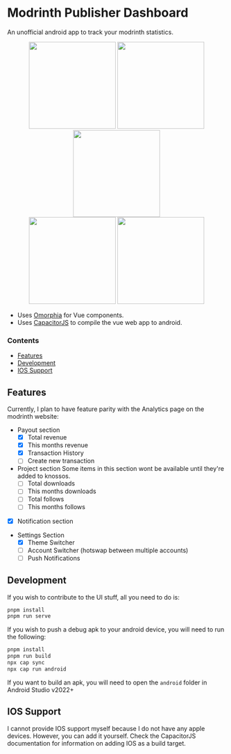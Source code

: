 # Modrinth Publisher Dashboard

An unofficial android app to track your modrinth statistics.

<div align="center">
  <img width="200" src="https://i.imgur.com/wszkIOG.png" />
  <img width="200" src="https://i.imgur.com/j6nVB0J.png" />
  <img width="200" src="https://i.imgur.com/Jz62lSa.png" />
  <br />
  <img width="200" src="https://i.imgur.com/fpBdTHV.png" />
  <img width="200" src="https://i.imgur.com/AKbzI8O.png" />
</div>

- Uses [Omorphia](https://omorphia.modrinth.com/) for Vue components.
- Uses [CapacitorJS](https://capacitorjs.com/) to compile the vue web app to android.

### Contents

- [Features](#features)
- [Development](#development)
- [IOS Support](#ios-support)

## Features

Currently, I plan to have feature parity with the Analytics page on the modrinth website:

- Payout section
  + [x] Total revenue
  + [x] This months revenue
  + [x] Transaction History
  + [ ] Create new transaction
- Project section
  Some items in this section wont be available until they're added to knossos.
  + [ ] Total downloads
  + [ ] This months downloads
  + [ ] Total follows
  + [ ] This months follows
- [x] Notification section
- Settings Section
  + [x] Theme Switcher
  + [ ] Account Switcher (hotswap between multiple accounts)
  + [ ] Push Notifications

## Development

If you wish to contribute to the UI stuff, all you need to do is:

```bash
pnpm install
pnpm run serve
```

If you wish to push a debug apk to your android device, you will need to run the following:

```bash
pnpm install
pnpm run build
npx cap sync
npx cap run android
```

If you want to build an apk, you will need to open the `android` folder in Android Studio v2022+

## IOS Support

I cannot provide IOS support myself because I do not have any apple devices. However, you can add it yourself. Check the CapacitorJS documentation for information on adding IOS as a build target.
